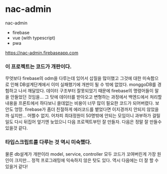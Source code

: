 # nac-admin
nac-admin

- firebase
- vue (with typescript)
- pwa

https://nac-admin.firebaseapp.com

### 이 프로젝트는 코드가 개판이다.

무엇보다 firebase의 odm을 다루는데 있어서 삽질을 많이했고 그것에 대한 미숙함으로 인해 DB설계단계에서 이미 실패했기에 개판이 될 수 밖에 없었다. monggoDB를 경험하고 나서 깨달았다. 데이터 구조부터 잘못되었기 때문에 firebase의 명령어들이 말을 안들었던 것임을... 그 탓에 데이터를 받아오고 변형하는 과정에서 백엔드에서 처리할 내용을 프론트에서 하다보니 쓸데없는 비용이 너무 많이 필요한 코드가 되어버렸다. 보안도 엉망. firebase가 좀더 친절하게 에러코드를 뱉었다면 이지경까지 안되지 않았을까 싶지만... 어쩔수 없지. 어차피 최대정원이 50명밖에 안되는 모임이니 과부하가 걸릴 일도  다시 뒤집어 엎기엔 늦었으니 다음 프로젝트부턴 잘 만들자. 다음은 정말 잘 만들수 있을것 같다.

### 타입스크립트를 다루는 것 역시 미숙했다.
물론 db설계가 개판이라 model, service, controller 모두 코드가 꼬여버린게 가장 원인이 크지만... 정적 프로그래밍에 익숙하지 않은 탓도 있다.  역시 다음에는 더 잘 할 수 있을거 같다!

 
